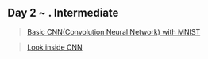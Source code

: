 ## Day 2 ~ . Intermediate

> [Basic CNN(Convolution Neural Network) with MNIST](https://nbviewer.jupyter.org/gist/Hyejin-Koo/6c5d22c0974b90b335370146da4b1765) 

> [Look inside CNN](https://nbviewer.jupyter.org/gist/Hyejin-Koo/5413d75a20b871aea096aab4bf8a99e1)
